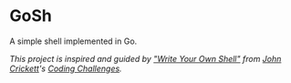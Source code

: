 # GoSh

A simple shell implemented in Go.

_This project is inspired and guided by ["Write Your Own Shell"](https://codingchallenges.fyi/challenges/challenge-shell) from [John Crickett](https://uk.linkedin.com/in/johncrickett)'s
[Coding Challenges](https://codingchallenges.fyi/)._
